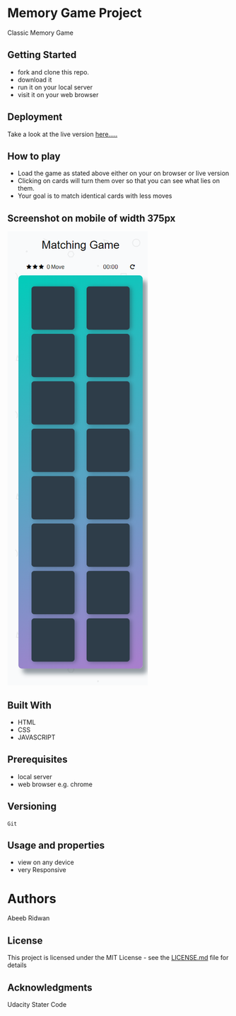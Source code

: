 # Memory Game Project
  Classic Memory Game

## Getting Started
  - fork and clone this repo.
  - download it
  - run it on your local server
  - visit it on your web browser

## Deployment
  Take a look at the live version [here.....]()  

## How to play  
  - Load the game as stated above either on your on browser or live version
  - Clicking on cards will turn them over so that you can see what lies on them.
  - Your goal is to match identical cards with less moves

## Screenshot on mobile of width 375px

  ![mobile view](img\screenshot.png)

## Built With
  - HTML
  - CSS
  - JAVASCRIPT

## Prerequisites
  - local server
  - web browser e.g. chrome

## Versioning
    Git

## Usage and properties
  - view on any device
  - very Responsive

# Authors
  Abeeb Ridwan

## License
  This project is licensed under the MIT License - see the [LICENSE.md](LICENSE.md) file for details

## Acknowledgments
  Udacity Stater Code
